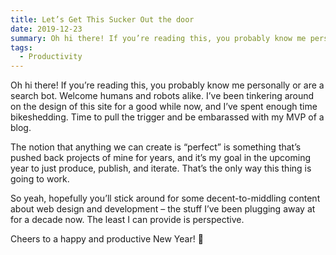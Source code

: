 ```yaml
---
title: Let’s Get This Sucker Out the door
date: 2019-12-23
summary: Oh hi there! If you’re reading this, you probably know me personally or are a search bot. Welcome humans and robots alike. I’ve been tinkering around on the design of this site for a good while now…
tags:
  - Productivity
---
```


Oh hi there! If you’re reading this, you probably know me personally or are a search bot. Welcome humans and robots alike. I’ve been tinkering around on the design of this site for a good while now, and I’ve spent enough time bikeshedding. Time to pull the trigger and be embarassed with my MVP of a blog.

The notion that anything we can create is “perfect” is something that’s pushed back projects of mine for years, and it’s my goal in the upcoming year to just produce, publish, and iterate. That’s the only way this thing is going to work.

So yeah, hopefully you’ll stick around for some decent-to-middling content about web design and development – the stuff I’ve been plugging away at for a decade now. The least I can provide is perspective.

Cheers to a happy and productive New Year! 🍻